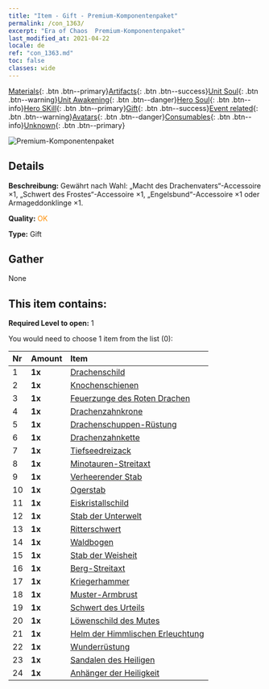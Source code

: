 ```yaml
---
title: "Item - Gift - Premium-Komponentenpaket"
permalink: /con_1363/
excerpt: "Era of Chaos  Premium-Komponentenpaket"
last_modified_at: 2021-04-22
locale: de
ref: "con_1363.md"
toc: false
classes: wide
---
```

 [Materials](/ItemsDE/){: .btn .btn--primary}[Artifacts](/ItemsDE/Artifacts/){: .btn .btn--success}[Unit Soul](/ItemsDE/UnitSoul/){: .btn .btn--warning}[Unit Awakening](/ItemsDE/UnitAwakening/){: .btn .btn--danger}[Hero Soul](/ItemsDE/HeroSoul/){: .btn .btn--info}[Hero SKill](/ItemsDE/HeroSkill/){: .btn .btn--primary}[Gift](/ItemsDE/Gift/){: .btn .btn--success}[Event related](/ItemsDE/Events/){: .btn .btn--warning}[Avatars](/ItemsDE/Avatars/){: .btn .btn--danger}[Consumables](/ItemsDE/Consumables/){: .btn .btn--info}[Unknown](/ItemsDE/Unknown/){: .btn .btn--primary}

 ![Premium-Komponentenpaket](/images/t/i_907046.png)

## Details
 **Beschreibung:** Gewährt nach Wahl: „Macht des Drachenvaters“-Accessoire ×1, „Schwert des Frostes“-Accessoire ×1, „Engelsbund“-Accessoire ×1 oder Armageddonklinge ×1.

 **Quality:** <span style="color: #FF8C00">OK</span>

 **Type:** Gift

## Gather

  None

## This item contains:

 **Required Level to open:** 1

 You would need to choose 1 item from the list (0):

  | Nr | Amount |     Item    |
  |:---|:-------|:------------|
  | 1 |  **1x** | [Drachenschild](/ItemsDE/art_144/) |  | 
  | 2 |  **1x** | [Knochenschienen](/ItemsDE/art_145/) |  | 
  | 3 |  **1x** | [Feuerzunge des Roten Drachen](/ItemsDE/art_146/) |  | 
  | 4 |  **1x** | [Drachenzahnkrone](/ItemsDE/art_147/) |  | 
  | 5 |  **1x** | [Drachenschuppen-Rüstung](/ItemsDE/art_148/) |  | 
  | 6 |  **1x** | [Drachenzahnkette](/ItemsDE/art_149/) |  | 
  | 7 |  **1x** | [Tiefseedreizack](/ItemsDE/art_160/) |  | 
  | 8 |  **1x** | [Minotauren-Streitaxt](/ItemsDE/art_161/) |  | 
  | 9 |  **1x** | [Verheerender Stab](/ItemsDE/art_162/) |  | 
  | 10 |  **1x** | [Ogerstab](/ItemsDE/art_163/) |  | 
  | 11 |  **1x** | [Eiskristallschild](/ItemsDE/art_164/) |  | 
  | 12 |  **1x** | [Stab der Unterwelt](/ItemsDE/art_165/) |  | 
  | 13 |  **1x** | [Ritterschwert](/ItemsDE/art_166/) |  | 
  | 14 |  **1x** | [Waldbogen](/ItemsDE/art_167/) |  | 
  | 15 |  **1x** | [Stab der Weisheit](/ItemsDE/art_168/) |  | 
  | 16 |  **1x** | [Berg-Streitaxt](/ItemsDE/art_169/) |  | 
  | 17 |  **1x** | [Kriegerhammer](/ItemsDE/art_170/) |  | 
  | 18 |  **1x** | [Muster-Armbrust](/ItemsDE/art_171/) |  | 
  | 19 |  **1x** | [Schwert des Urteils](/ItemsDE/art_150/) |  | 
  | 20 |  **1x** | [Löwenschild des Mutes](/ItemsDE/art_151/) |  | 
  | 21 |  **1x** | [Helm der Himmlischen Erleuchtung](/ItemsDE/art_152/) |  | 
  | 22 |  **1x** | [Wunderrüstung](/ItemsDE/art_153/) |  | 
  | 23 |  **1x** | [Sandalen des Heiligen](/ItemsDE/art_154/) |  | 
  | 24 |  **1x** | [Anhänger der Heiligkeit](/ItemsDE/art_155/) |  | 
